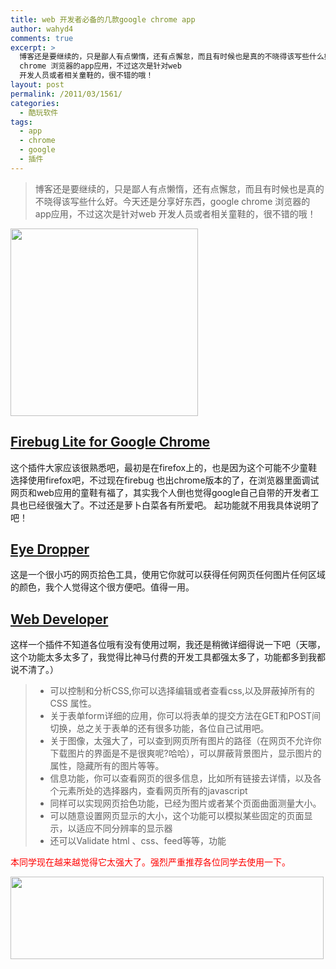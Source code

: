 ```yaml
---
title: web 开发者必备的几款google chrome app
author: wahyd4
comments: true
excerpt: >
  博客还是要继续的，只是鄙人有点懒惰，还有点懈怠，而且有时候也是真的不晓得该写些什么好。今天还是分享好东西，google
  chrome 浏览器的app应用，不过这次是针对web
  开发人员或者相关童鞋的，很不错的哦！
layout: post
permalink: /2011/03/1561/
categories:
  - 酷玩软件
tags:
  - app
  - chrome
  - google
  - 插件
---
```

> 博客还是要继续的，只是鄙人有点懒惰，还有点懈怠，而且有时候也是真的不晓得该写些什么好。今天还是分享好东西，google chrome 浏览器的app应用，不过这次是针对web 开发人员或者相关童鞋的，很不错的哦！

[<img class="aligncenter size-full wp-image-1563" title="chrome-new-logo_conew1" src="/images/2011/03/chrome-new-logo_conew1.jpg" alt="" width="300" height="300" />][1]

## <a href="https://chrome.google.com/webstore/detail/bmagokdooijbeehmkpknfglimnifench" target="_blank">Firebug Lite for Google Chrome</a>

这个插件大家应该很熟悉吧，最初是在firefox上的，也是因为这个可能不少童鞋选择使用firefox吧，不过现在firebug 也出chrome版本的了，在浏览器里面调试网页和web应用的童鞋有福了，其实我个人倒也觉得google自己自带的开发者工具也已经很强大了。不过还是萝卜白菜各有所爱吧。 起功能就不用我具体说明了吧！

## <a href="https://chrome.google.com/webstore/detail/hmdcmlfkchdmnmnmheododdhjedfccka" target="_blank">Eye Dropper</a>

这是一个很小巧的网页拾色工具，使用它你就可以获得任何网页任何图片任何区域的颜色，我个人觉得这个很方便吧。值得一用。

## <a href="https://chrome.google.com/webstore/detail/bfbameneiokkgbdmiekhjnmfkcnldhhm" target="_blank"><strong>Web Developer</strong></a>

这样一个插件不知道各位哦有没有使用过啊，我还是稍微详细得说一下吧（天哪，这个功能太多太多了，我觉得比神马付费的开发工具都强太多了，功能都多到我都说不清了。）

> *   可以控制和分析CSS,你可以选择编辑或者查看css,以及屏蔽掉所有的CSS 属性。
> *   关于表单form详细的应用，你可以将表单的提交方法在GET和POST间切换，总之关于表单的还有很多功能，各位自己试用吧。
> *   关于图像，太强大了，可以查到网页所有图片的路径（在网页不允许你下载图片的界面是不是很爽呢?哈哈），可以屏蔽背景图片，显示图片的属性，隐藏所有的图片等等。
> *   信息功能，你可以查看网页的很多信息，比如所有链接去详情，以及各个元素所处的选择器内，查看网页所有的javascript
> *   同样可以实现网页拾色功能，已经为图片或者某个页面曲面测量大小。
> *   可以随意设置网页显示的大小，这个功能可以模拟某些固定的页面显示，以适应不同分辨率的显示器
> *   还可以Validate html 、css、feed等等，功能

<span style="color: #ff0000;">本同学现在越来越觉得它太强大了。强烈严重推荐各位同学去使用一下。</span>

<span style="color: #ff0000;"> <a href="/images/2011/03/2011-03-21_13-39-04_conew1.jpg"><img class="aligncenter size-full wp-image-1562" title="2011-03-21_13-39-04_conew1" src="/images/2011/03/2011-03-21_13-39-04_conew1.jpg" alt="" width="501" height="132" /></a><br /> </span>

 [1]: /images/2011/03/chrome-new-logo_conew1.jpg
